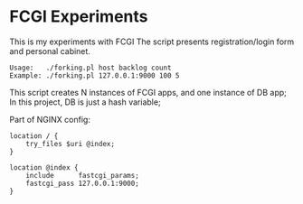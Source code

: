 FCGI Experiments
================

This is my experiments with FCGI
The script presents registration/login form and personal cabinet.

```
Usage:   ./forking.pl host backlog count
Example: ./forking.pl 127.0.0.1:9000 100 5
```

This script creates N instances of FCGI apps, and one instance of DB app;
In this project, DB is just a hash variable;

Part of NGINX config:

```
location / { 
    try_files $uri @index;
}

location @index {
    include      fastcgi_params;
    fastcgi_pass 127.0.0.1:9000;
}
```
